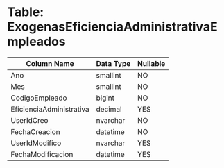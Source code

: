 # Table: ExogenasEficienciaAdministrativaEmpleados

| Column Name | Data Type | Nullable |
|-------------|-----------|----------|
| Ano | smallint | NO |
| Mes | smallint | NO |
| CodigoEmpleado | bigint | NO |
| EficienciaAdministrativa | decimal | YES |
| UserIdCreo | nvarchar | NO |
| FechaCreacion | datetime | NO |
| UserIdModifico | nvarchar | YES |
| FechaModificacion | datetime | YES |
